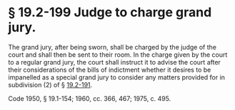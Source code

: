 # § 19.2-199 Judge to charge grand jury.

<p>The grand jury, after being sworn, shall be charged by the judge of the court and shall then be sent to their room. In the charge given by the court to a regular grand jury, the court shall instruct it to advise the court after their considerations of the bills of indictment whether it desires to be impanelled as a special grand jury to consider any matters provided for in subdivision (2) of § <a href='http://law.lis.virginia.gov/vacode/19.2-191/'>19.2-191</a>.</p><p>Code 1950, § 19.1-154; 1960, cc. 366, 467; 1975, c. 495.</p>